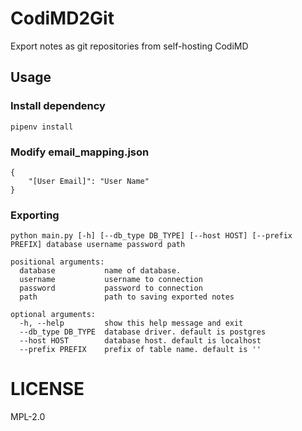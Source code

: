# CodiMD2Git

Export notes as git repositories from self-hosting CodiMD

## Usage

### Install dependency

```
pipenv install
```

### Modify email_mapping.json
```
{
    "[User Email]": "User Name"
}
```

### Exporting

```
python main.py [-h] [--db_type DB_TYPE] [--host HOST] [--prefix PREFIX] database username password path
```

```
positional arguments:
  database           name of database.
  username           username to connection
  password           password to connection
  path               path to saving exported notes

optional arguments:
  -h, --help         show this help message and exit
  --db_type DB_TYPE  database driver. default is postgres
  --host HOST        database host. default is localhost
  --prefix PREFIX    prefix of table name. default is ''
```

# LICENSE
MPL-2.0